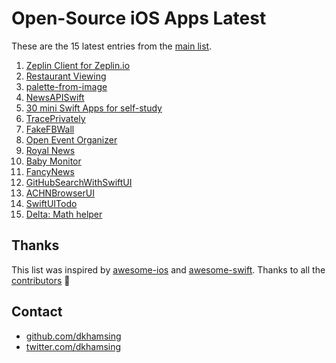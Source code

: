 # Open-Source iOS Apps Latest

These are the 15 latest entries from the [main list](https://github.com/dkhamsing/open-source-ios-apps).


1. [Zeplin Client for Zeplin.io](https://github.com/relevantfruit/zeplin-ios)
2. [Restaurant Viewing](https://github.com/gtokman/Restaurant-Viewing-App)
3. [palette-from-image](https://github.com/chuongtrh/palette-from-image)
4. [NewsAPISwift](https://github.com/lucaslimapoa/NewsAPISwift)
5. [30 mini Swift Apps for self-study](https://github.com/soapyigu/Swift-30-Projects)
6. [TracePrivately](https://github.com/CrunchyBagel/TracePrivately)
7. [FakeFBWall](https://github.com/VamshiIITBHU14/FakeFBWall)
8. [Open Event Organizer](https://github.com/fossasia/open-event-organizer-ios)
9. [Royal News](https://github.com/msal4/royal_news)
10. [Baby Monitor](https://github.com/netguru/baby-monitor-client-ios)
11. [FancyNews](https://github.com/aliumujib/FancyNews)
12. [GitHubSearchWithSwiftUI](https://github.com/marty-suzuki/GitHubSearchWithSwiftUI)
13. [ACHNBrowserUI](https://github.com/Dimillian/ACHNBrowserUI)
14. [SwiftUITodo](https://github.com/devxoul/SwiftUITodo)
15. [Delta: Math helper](https://github.com/GroupeMINASTE/Delta-iOS)

## Thanks

This list was inspired by [awesome-ios](https://github.com/vsouza/awesome-ios) and [awesome-swift](https://github.com/matteocrippa/awesome-swift). Thanks to all the [contributors](https://github.com/dkhamsing/open-source-ios-apps/graphs/contributors) 🎉 

## Contact

- [github.com/dkhamsing](https://github.com/dkhamsing)
- [twitter.com/dkhamsing](https://twitter.com/dkhamsing)
